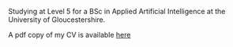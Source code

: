 Studying at Level 5 for a BSc in Applied Artificial Intelligence at the University of Gloucestershire.

A pdf copy of my CV is available [here](/Martin-Cook_Rev.pdf)
